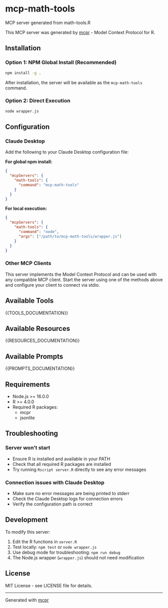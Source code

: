 # mcp-math-tools

MCP server generated from math-tools.R

This MCP server was generated by [mcpr](https://github.com/chi2labs/mcpr) - Model Context Protocol for R.

## Installation

### Option 1: NPM Global Install (Recommended)

```bash
npm install -g .
```

After installation, the server will be available as the `mcp-math-tools` command.

### Option 2: Direct Execution

```bash
node wrapper.js
```

## Configuration

### Claude Desktop

Add the following to your Claude Desktop configuration file:

**For global npm install:**
```json
{
  "mcpServers": {
    "math-tools": {
      "command": "mcp-math-tools"
    }
  }
}
```

**For local execution:**
```json
{
  "mcpServers": {
    "math-tools": {
      "command": "node",
      "args": ["/path/to/mcp-math-tools/wrapper.js"]
    }
  }
}
```

### Other MCP Clients

This server implements the Model Context Protocol and can be used with any compatible MCP client.
Start the server using one of the methods above and configure your client to connect via stdio.

## Available Tools

{{TOOLS_DOCUMENTATION}}

## Available Resources

{{RESOURCES_DOCUMENTATION}}

## Available Prompts

{{PROMPTS_DOCUMENTATION}}

## Requirements

- Node.js >= 16.0.0
- R >= 4.0.0
- Required R packages:
  - mcpr
  - jsonlite

## Troubleshooting

### Server won't start
- Ensure R is installed and available in your PATH
- Check that all required R packages are installed
- Try running `Rscript server.R` directly to see any error messages

### Connection issues with Claude Desktop
- Make sure no error messages are being printed to stderr
- Check the Claude Desktop logs for connection errors
- Verify the configuration path is correct

## Development

To modify this server:

1. Edit the R functions in `server.R`
2. Test locally: `npm test` or `node wrapper.js`
3. Use debug mode for troubleshooting: `npm run debug`
4. The Node.js wrapper (`wrapper.js`) should not need modification

## License

MIT License - see LICENSE file for details.

---

Generated with [mcpr](https://github.com/chi2labs/mcpr)
